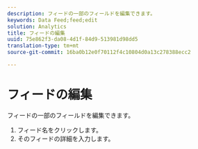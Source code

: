 ```yaml
---
description: フィードの一部のフィールドを編集できます。
keywords: Data Feed;feed;edit
solution: Analytics
title: フィードの編集
uuid: 75e862f3-da08-4d1f-84d9-513981d98dd5
translation-type: tm+mt
source-git-commit: 16ba0b12e0f70112f4c10804d0a13c278388ecc2

---
```



# フィードの編集

フィードの一部のフィールドを編集できます。

<!-- 

<p>What can be edited? </p>

 -->

1. フィード名をクリックします。
1. そのフィードの詳細を入力します。
